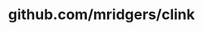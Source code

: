 ---
layout: post
title: github.com/mridgers/clink
categories: link
tags: [انگلیسی, برنامه‌نویسی]
---